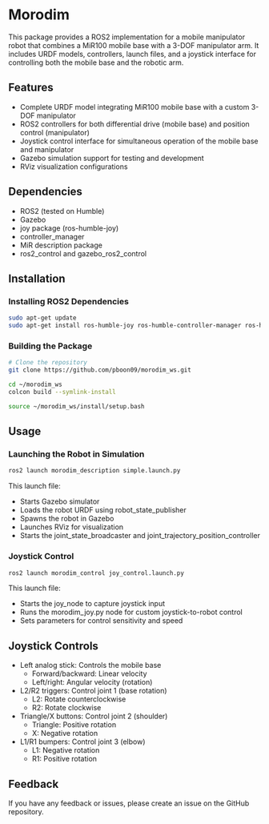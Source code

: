 # Morodim
This package provides a ROS2 implementation for a mobile manipulator robot that combines a MiR100 mobile base with a 3-DOF manipulator arm. It includes URDF models, controllers, launch files, and a joystick interface for controlling both the mobile base and the robotic arm.

## Features
- Complete URDF model integrating MiR100 mobile base with a custom 3-DOF manipulator
- ROS2 controllers for both differential drive (mobile base) and position control (manipulator)
- Joystick control interface for simultaneous operation of the mobile base and manipulator
- Gazebo simulation support for testing and development
- RViz visualization configurations

## Dependencies
- ROS2 (tested on Humble)
- Gazebo
- joy package (ros-humble-joy)
- controller_manager
- MiR description package
- ros2_control and gazebo_ros2_control

## Installation
### Installing ROS2 Dependencies
```bash
sudo apt-get update
sudo apt-get install ros-humble-joy ros-humble-controller-manager ros-humble-joint-state-broadcaster ros-humble-diff-drive-controller ros-humble-joint-trajectory-controller
```
### Building the Package
```bash
# Clone the repository
git clone https://github.com/pboon09/morodim_ws.git

cd ~/morodim_ws
colcon build --symlink-install

source ~/morodim_ws/install/setup.bash
```

## Usage
### Launching the Robot in Simulation
```bash
ros2 launch morodim_description simple.launch.py
```
This launch file:
- Starts Gazebo simulator
- Loads the robot URDF using robot_state_publisher
- Spawns the robot in Gazebo
- Launches RViz for visualization
- Starts the joint_state_broadcaster and joint_trajectory_position_controller
### Joystick Control
```bash
ros2 launch morodim_control joy_control.launch.py
```
This launch file:
- Starts the joy_node to capture joystick input
- Runs the morodim_joy.py node for custom joystick-to-robot control
- Sets parameters for control sensitivity and speed
## Joystick Controls
- Left analog stick: Controls the mobile base
  - Forward/backward: Linear velocity
  - Left/right: Angular velocity (rotation)
- L2/R2 triggers: Control joint 1 (base rotation)
  - L2: Rotate counterclockwise
  - R2: Rotate clockwise
- Triangle/X buttons: Control joint 2 (shoulder)
  - Triangle: Positive rotation
  - X: Negative rotation
- L1/R1 bumpers: Control joint 3 (elbow)
  - L1: Negative rotation
  - R1: Positive rotation

## Feedback
If you have any feedback or issues, please create an issue on the GitHub repository.
